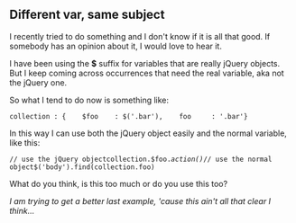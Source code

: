 <article><h2>Different var, same subject</h2><p>I recently tried to do something and I don't know if it is all that good. If somebody has an opinion about it, I would love to hear it.</p><p>I have been using the <strong>$</strong> suffix for variables that are really jQuery objects. But I keep coming across occurrences that need the real variable, aka not the jQuery one.</p><p>So what I tend to do now is something like:</p><pre><code>collection : {	$foo	: $('.bar'),	foo		: '.bar'}</code></pre><p>In this way I can use both the jQuery object easily and the normal variable, like this:</p><pre><code>// use the jQuery objectcollection.$foo.<em>action()</em>// use the normal object$('body').find(collection.foo)</code></pre><p>What do you think, is this too much or do you use this too?</p><p><em>I am trying to get a better last example, 'cause this ain't all that clear I think...</em></p></article>